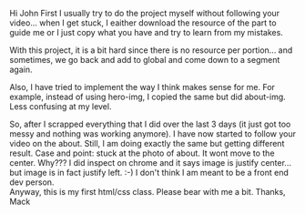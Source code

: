 Hi John
First I usually try to do the project myself without following your video... when I get stuck, I eaither download the resource of the part to guide me or I just copy what you have and try to learn from my mistakes.

With this project, it is a bit hard since there is no resource per portion... and sometimes, we go back and add to global and come down to a segment again.

Also, I have tried to implement the way I think makes sense for me. For example, instead of using hero-img, I copied the same but did about-img. Less confusing at my level.

So, after I scrapped everything that I did over the last 3 days (it just got too messy and nothing was working anymore). I have now started to follow your video on the about. Still, I am doing exactly the same but getting different result. Case and point: stuck at the photo of about. It wont move to the center. Why???
I did inspect on chrome and it says image is justify center... but image is in fact justify left.
:-) I don't think I am meant to be a front end dev person.  
Anyway, this is my first html/css class. Please bear with me a bit.
Thanks,
Mack

